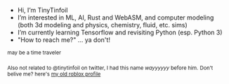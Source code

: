 - Hi, I’m TinyTinfoil
- I’m interested in ML, AI, Rust and WebASM, and computer modeling (both 3d modeling and physics, chemistry, fluid, etc. sims)
- I’m currently learning Tensorflow and revisiting Python (esp. Python 3)
- "How to reach me?" ... ya don't!

<sub>may be a time traveler</sub>

<sub>Also not related to @tinytinfoil on twitter, I had this name *wayyyyyy* before him.</sub>
<sub>Don't belive me? here's [my old roblox profile](https://www.roblox.com/users/120132262/profile)</sub>
<!---
TinyTinfoil/TinyTinfoil is a ✨ special ✨ repository because its `README.md` (this file) appears on your GitHub profile.
You can click the Preview link to take a look at your changes.
--->
